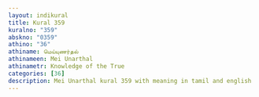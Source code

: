 ```yaml
---
layout: indikural
title: Kural 359
kuralno: "359"
abskno: "0359"
athino: "36"
athiname: மெய்யுணர்தல்
athinameen: Mei Unarthal
athinametr: Knowledge of the True
categories: [36]
description: Mei Unarthal kural 359 with meaning in tamil and english 
---
```


